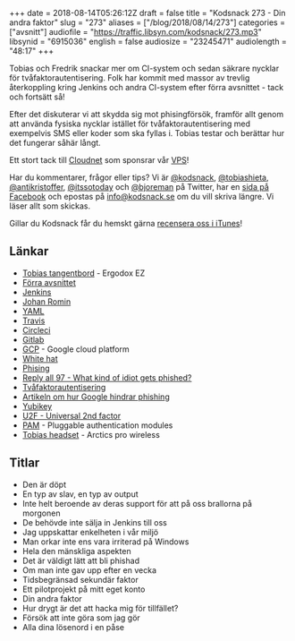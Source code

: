 +++
date = 2018-08-14T05:26:12Z
draft = false
title = "Kodsnack 273 - Din andra faktor"
slug = "273"
aliases = ["/blog/2018/08/14/273"]
categories = ["avsnitt"]
audiofile = "https://traffic.libsyn.com/kodsnack/273.mp3"
libsynid = "6915036"
english = false
audiosize = "23245471"
audiolength = "48:17"
+++

Tobias och Fredrik snackar mer om CI-system och sedan säkrare nycklar för tvåfaktorautentisering. Folk har kommit med massor av trevlig återkoppling kring Jenkins och andra CI-system efter förra avsnittet - tack och fortsätt så!

Efter det diskuterar vi att skydda sig mot phisingförsök, framför allt genom att använda fysiska nycklar istället för tvåfaktorautentisering med exempelvis SMS eller koder som ska fyllas i. Tobias testar och berättar hur det fungerar såhär långt.

Ett stort tack till [Cloudnet](http://www.cloudnet.se) som sponsrar vår [VPS](http://en.wikipedia.org/wiki/Virtual_private_server)!

Har du kommentarer, frågor eller tips? Vi är [@kodsnack](https://www.twitter.com/kodsnack), [@tobiashieta](https://www.twitter.com/tobiashieta), [@antikristoffer](https://www.twitter.com/antikristoffer), [@itssotoday](https://twitter.com/itssotoday) och [@bjoreman](https://www.twitter.com/bjoreman) på Twitter, har en [sida på Facebook](https://www.facebook.com/kodsnack) och epostas på [info@kodsnack.se](mailto:info@kodsnack.se) om du vill skriva längre. Vi läser allt som skickas.

Gillar du Kodsnack får du hemskt gärna [recensera oss i iTunes](http://itunes.apple.com/se/podcast/kodsnack/id561631498?l=en)!

## Länkar ##
* [Tobias tangentbord](https://ergodox-ez.com/) - Ergodox EZ
* [Förra avsnittet](https://kodsnack.se/272/)
* [Jenkins](https://en.wikipedia.org/wiki/Jenkins_%28software%29)
* [Johan Romin](https://romin.se/about.html)
* [YAML](https://en.wikipedia.org/wiki/YAML)
* [Travis](https://en.wikipedia.org/wiki/Travis_CI)
* [Circleci](https://circleci.com/)
* [Gitlab](https://en.wikipedia.org/wiki/YAML)
* [GCP](https://en.wikipedia.org/wiki/Google_Cloud_Platform) - Google cloud platform
* [White hat](https://en.wikipedia.org/wiki/White_hat_%28computer_security%29)
* [Phising](https://en.wikipedia.org/wiki/Phishing)
* [Reply all 97 - What kind of idiot gets phished?](https://www.gimletmedia.com/reply-all/97-what-kind-of-idiot-gets-phished-re-broadcast)
* [Tvåfaktorautentisering](https://en.wikipedia.org/wiki/Multi-factor_authentication)
* [Artikeln om hur Google hindrar phishing](https://krebsonsecurity.com/2018/07/google-security-keys-neutralized-employee-phishing/)
* [Yubikey](https://www.yubico.com/)
* [U2F - Universal 2nd factor](https://en.wikipedia.org/wiki/Universal_2nd_Factor)
* [PAM](https://en.wikipedia.org/wiki/Linux_PAM) - Pluggable authentication modules
* [Tobias headset](https://steelseries.com/gaming-headsets/arctis-pro-wireless) - Arctics pro wireless

## Titlar ##
* Den är döpt
* En typ av slav, en typ av output
* Inte helt beroende av deras support för att på oss brallorna på morgonen
* De behövde inte sälja in Jenkins till oss
* Jag uppskattar enkelheten i vår miljö
* Man orkar inte ens vara irriterad på Windows
* Hela den mänskliga aspekten
* Det är väldigt lätt att bli phishad
* Om man inte gav upp efter en vecka
* Tidsbegränsad sekundär faktor
* Ett pilotprojekt på mitt eget konto
* Din andra faktor
* Hur drygt är det att hacka mig för tillfället?
* Försök att inte göra som jag gör
* Alla dina lösenord i en påse